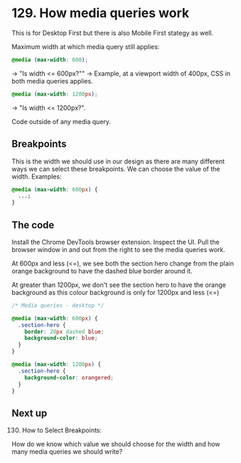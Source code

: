 # 129. How media queries work

This is for Desktop First but there is also Mobile First stategy as well.

Maximum width at which media query still applies:

```css
@media (max-width: 600);
```

-> "Is width <= 600px?""
-> Example, at a viewport width of 400px, CSS in both media queries applies.

```css
@media (max-width: 1200px);
```

-> "Is width <= 1200px?".

Code outside of any media query.

## Breakpoints

This is the width we should use in our design as there are many different ways we can select these breakpoints. We can choose the value of the width. Examples:

```css
@media (max-width: 600px) {
  ...;
}
```

## The code

Install the Chrome DevTools browser extension. Inspect the UI. Pull the browser window in and out from the right to see the media queries work.

At 600px and less (<=), we see both the section hero change from the plain orange background to have the dashed blue border around it.

At greater than 1200px, we don't see the section hero to have the orange background as this colour background is only for 1200px and less (<=)

```css
/* Media queries - desktop */

@media (max-width: 600px) {
  .section-hero {
    border: 20px dashed blue;
    background-color: blue;
  }
}

@media (max-width: 1200px) {
  .section-hero {
    background-color: orangered;
  }
}
```

## Next up

130. How to Select Breakpoints:

How do we know which value we should choose for the width and how many media queries we should write?
